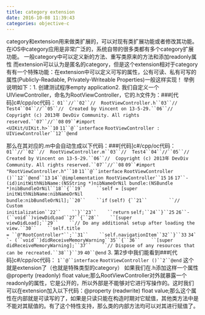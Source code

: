 ```yaml
---
title: category extension
date: 2016-10-08 11:39:43
categories: objective-c
---
```

<!-- more -->

category和extension用来做类扩展的，可以对现有类扩展功能或者修改其功能。在iOS中category应用是非常广泛的，系统自带的很多类都有多个category扩展功能。
一般category中可以定义新的方法、重写类原来的方法和添加readonly属性
而extension可以认为是匿名的category，但是这个extension相对于category有有一个特殊功能：在extension中可以定义可写的属性，公有可读、私有可写的属性(Publicly-Readable, Privately-Writeable Properties)一般这样实现！
举例说明如下：1. 创建测试程序empty application2. 我们自定义一个UIViewController，命名为RootViewController，它的.h文件为：###[]()[代码]c#/cpp/oc代码：
`01``//``02``// 
 RootViewController.h``03``// 
 Test4``04``//``05``// 
 Created by Vincent on 13-5-29.``06``// 
 Copyright (c) 2013年 DevDiv Community. All rights reserved.``07``//``08` `09``#import
 <UIKit/UIKit.h>``10` `11``@``interface` `RootViewController
 : UIViewController``12``@end`

那么在其对应的.m中会自动生成以下代码：###[]()[代码]c#/cpp/oc代码：
`01``//``02``// 
 RootViewController.m``03``// 
 Test4``04``//``05``// 
 Created by Vincent on 13-5-29.``06``// 
 Copyright (c) 2013年 DevDiv Community. All rights reserved.``07``//``08` `09``#import
 "RootViewController.h"``10` `11``@``interface` `RootViewController
 ()``12``@end``13` `14``@implementation
 RootViewController``15` `16` `17``-
 (id)initWithNibName:(NSString *)nibNameOrNil bundle:(NSBundle *)nibBundleOrNil``18``{``19``    ``self
 = [super initWithNibName:nibNameOrNil bundle:nibBundleOrNil];``20``    ``if` `(self)
 {``21``        ``//
 Custom initialization``22``    ``}``23``    ``return` `self;``24``}``25` `26``-
 (``void``)viewDidLoad``27``{``28``    ``[super
 viewDidLoad];``29``    ``//
 Do any additional setup after loading the view.``30``    ``self.title
 = ``@"RootController"``;``31``    ``self.navigationItem``32``}``33` `34``-
 (``void``)didReceiveMemoryWarning``35``{``36``    ``[super
 didReceiveMemoryWarning];``37``    ``//
 Dispose of any resources that can be recreated.``38``}``39` `40``@end`
3. 第2步中我们能看到###[]()[代码]c#/cpp/oc代码：
`1``@``interface` `RootViewController
 ()``2``@end`
这个就是extension了（也就是特殊类型的category）
如果我们在.h添加这样一个属性@property (readonly) float value;那么RootViewController对外就暴露一个readonly的属性，它是公开的，所以外部是不能够对它进行写操作的。这时我们可以在extension加入以下代码：@property (readwrite) float value;那么这个属性在内部就是可读写的了，如果是只读只能在构造时期对它赋值，其他类方法中是不能对其赋值的。有了这个特性支持，那么类的内部方法均可以对其进行赋值了。


